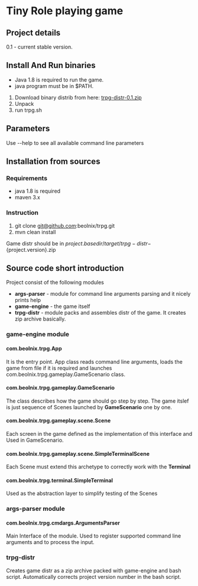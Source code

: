 # Tiny Role playing game

## Project details
0.1 - current stable version.

## Install And Run binaries

- Java 1.8 is required to run the game.
- java program must be in $PATH.

1. Download binary distrib from here: [trpg-distr-0.1.zip](http://nexus.beolnix.com/service/local/repositories/releases/content/com/beolnix/trpg-distr/0.1/trpg-distr-0.1.zip)
2. Unpack
3. run trpg.sh

## Parameters
Use --help to see all available command line parameters

## Installation from sources

### Requirements

- java 1.8 is required
- maven 3.x

### Instruction

1. git clone git@github.com:beolnix/trpg.git
2. mvn clean install

Game distr should be in ${project.basedir}/target/trpg-distr-${project.version}.zip

## Source code short introduction

Project consist of the following modules
- **args-parser** - module for command line arguments parsing and it nicely prints help
- **game-engine** - the game itself
- **trpg-distr** - module packs and assembles distr of the game. It creates zip archive basically.

### game-engine module

#### com.beolnix.trpg.App
It is the entry point.
App class reads command line arguments, loads the game from file if it is required and launches com.beolnix.trpg.gameplay.GameScenario class.

#### com.beolnix.trpg.gameplay.GameScenario
The class describes how the game should go step by step.
The game itslef is just sequence of Scenes launched by **GameScenario** one by one.

#### com.beolnix.trpg.gameplay.scene.Scene
Each screen in the game defined as the implementation of this interface and Used in GameScenario.

#### com.beolnix.trpg.gameplay.scene.SimpleTerminalScene
Each Scene must extend this archetype to correctly work with the **Terminal**

#### com.beolnix.trpg.terminal.SimpleTerminal
Used as the abstraction layer to simplify testing of the Scenes

### args-parser module

#### com.beolnix.trpg.cmdargs.ArgumentsParser
Main Interface of the module. Used to register supported command line arguments and to process the input.

### trpg-distr
Creates game distr as a zip archive packed with game-engine and bash script.
Automatically corrects project version number in the bash script.


